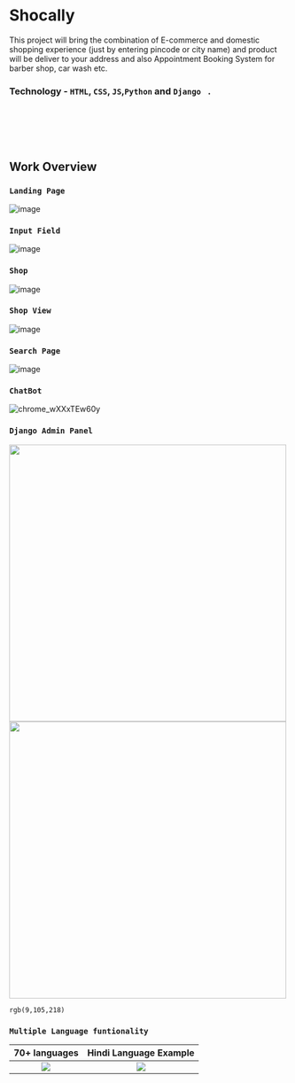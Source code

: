 # Shocally
This project will bring the combination of E-commerce and domestic shopping experience (just by entering pincode or city name) and product will be deliver to your address and also Appointment Booking System for barber shop, car wash etc.

 ### Technology - `HTML`, `CSS`, `JS`,`Python` and `Django ` .
 
<br><br><br><br> 
## Work Overview
### `Landing Page`
![image](https://user-images.githubusercontent.com/66358041/176398014-d2adf40c-0135-454b-b722-ea3213ba7516.png)

### `Input Field`
![image](https://user-images.githubusercontent.com/66358041/176397732-74b370cc-2bb4-48b8-b89c-a6b25e8d196b.png)

### `Shop` 
 ![image](https://user-images.githubusercontent.com/66358041/176396914-14e0c1d8-dc0d-4166-b448-497d8d1b6a7d.png)
 

### `Shop View`
 ![image](https://user-images.githubusercontent.com/66358041/176397060-83685892-bb5b-4247-b4af-66b512b87028.png)
 

### `Search Page`
 ![image](https://user-images.githubusercontent.com/66358041/176397554-8c83da7b-ad35-421f-85cc-4b73dbfb886b.png)
 
 
### `ChatBot`
![chrome_wXXxTEw60y](https://user-images.githubusercontent.com/66358041/179364514-7b1b25f8-d55d-40e2-82ac-9a80bce478f3.png)

### `Django Admin Panel`
 <p float="left">
 <img src="https://user-images.githubusercontent.com/66358041/179366077-3509c127-d4c0-4862-b7f9-6892385a537e.png" width="500" />
 <img src="https://user-images.githubusercontent.com/66358041/179366079-9a365802-09d6-4a28-9a13-25828f6f2403.png" width="500" />
</p> 

`rgb(9,105,218)`
### `Multiple Language funtionality`

70+ languages            |  Hindi Language Example
:-------------------------:|:-------------------------:
![](https://user-images.githubusercontent.com/66358041/179365546-caed1d43-f958-44b6-a099-6d9abff2ea10.jpg) | ![](https://user-images.githubusercontent.com/66358041/179365541-c1b8be85-a007-4942-b434-5b1c6f762c40.png)  


 
<!-- 70+ languages            |  Hindi Language Example | sdfgh
:-------------------------:|:-------------------------: | :----------------------:
![](https://user-images.githubusercontent.com/66358041/179365546-caed1d43-f958-44b6-a099-6d9abff2ea10.jpg) | ![](https://user-images.githubusercontent.com/66358041/179365541-c1b8be85-a007-4942-b434-5b1c6f762c40.png)  | ![](https://user-images.githubusercontent.com/66358041/179365541-c1b8be85-a007-4942-b434-5b1c6f762c40.png)
 -->
 
<!-- ![chrome_29gS8Od4P0](https://user-images.githubusercontent.com/66358041/179366077-3509c127-d4c0-4862-b7f9-6892385a537e.png) |
![chrome_nkSA2GcVYQ](https://user-images.githubusercontent.com/66358041/179366079-9a365802-09d6-4a28-9a13-25828f6f2403.png) -->
